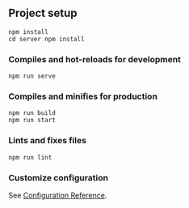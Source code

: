 ## Project setup
```
npm install
cd server npm install
```

### Compiles and hot-reloads for development
```
npm run serve
```

### Compiles and minifies for production
```
npm run build
npm run start
```

### Lints and fixes files
```
npm run lint
```

### Customize configuration
See [Configuration Reference](https://cli.vuejs.org/config/).
